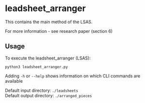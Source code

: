# leadsheet_arranger

This contains the main method of the LSAS. 

For more information - see research paper (section 6)

## Usage

To execute the leadsheet_arranger (LSAS):

```
python3 leadsheet_arranger.py
```

Adding `-h` or `--help` shows information on which CLI commands are available

Default input directory: `./leadsheets`  
Default output directory: `./arranged_pieces`